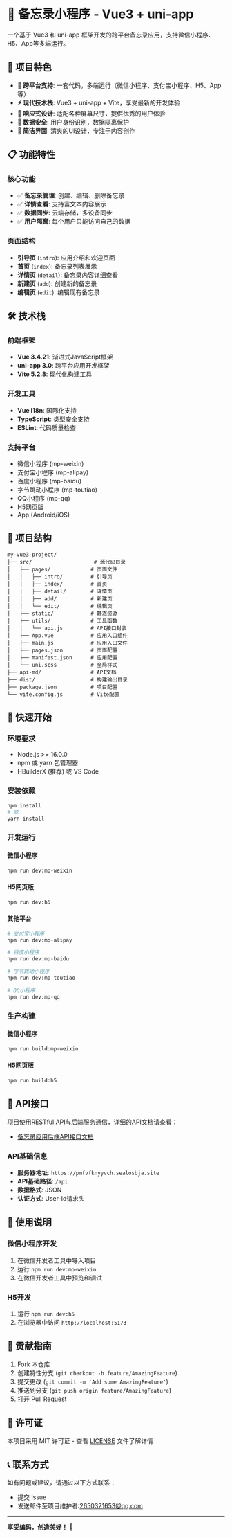 # 📝 备忘录小程序 - Vue3 + uni-app

一个基于 Vue3 和 uni-app 框架开发的跨平台备忘录应用，支持微信小程序、H5、App等多端运行。

## 🚀 项目特色

- **🎯 跨平台支持**: 一套代码，多端运行（微信小程序、支付宝小程序、H5、App等）
- **⚡ 现代技术栈**: Vue3 + uni-app + Vite，享受最新的开发体验
- **📱 响应式设计**: 适配各种屏幕尺寸，提供优秀的用户体验
- **🔐 数据安全**: 用户身份识别，数据隔离保护
- **🎨 简洁界面**: 清爽的UI设计，专注于内容创作

## 📋 功能特性

### 核心功能
- ✅ **备忘录管理**: 创建、编辑、删除备忘录
- ✅ **详情查看**: 支持富文本内容展示
- ✅ **数据同步**: 云端存储，多设备同步
- ✅ **用户隔离**: 每个用户只能访问自己的数据

### 页面结构
- **引导页** (`intro`): 应用介绍和欢迎页面
- **首页** (`index`): 备忘录列表展示
- **详情页** (`detail`): 备忘录内容详细查看
- **新建页** (`add`): 创建新的备忘录
- **编辑页** (`edit`): 编辑现有备忘录

## 🛠️ 技术栈

### 前端框架
- **Vue 3.4.21**: 渐进式JavaScript框架
- **uni-app 3.0**: 跨平台应用开发框架
- **Vite 5.2.8**: 现代化构建工具

### 开发工具
- **Vue I18n**: 国际化支持
- **TypeScript**: 类型安全支持
- **ESLint**: 代码质量检查

### 支持平台
- 微信小程序 (mp-weixin)
- 支付宝小程序 (mp-alipay)
- 百度小程序 (mp-baidu)
- 字节跳动小程序 (mp-toutiao)
- QQ小程序 (mp-qq)
- H5网页版
- App (Android/iOS)

## 📁 项目结构

```
my-vue3-project/
├── src/                    # 源代码目录
│   ├── pages/             # 页面文件
│   │   ├── intro/         # 引导页
│   │   ├── index/         # 首页
│   │   ├── detail/        # 详情页
│   │   ├── add/           # 新建页
│   │   └── edit/          # 编辑页
│   ├── static/            # 静态资源
│   ├── utils/             # 工具函数
│   │   └── api.js         # API接口封装
│   ├── App.vue            # 应用入口组件
│   ├── main.js            # 应用入口文件
│   ├── pages.json         # 页面配置
│   ├── manifest.json      # 应用配置
│   └── uni.scss           # 全局样式
├── api-md/                # API文档
├── dist/                  # 构建输出目录
├── package.json           # 项目配置
└── vite.config.js         # Vite配置
```

## 🚀 快速开始

### 环境要求
- Node.js >= 16.0.0
- npm 或 yarn 包管理器
- HBuilderX (推荐) 或 VS Code

### 安装依赖
```bash
npm install
# 或
yarn install
```

### 开发运行

#### 微信小程序
```bash
npm run dev:mp-weixin
```

#### H5网页版
```bash
npm run dev:h5
```

#### 其他平台
```bash
# 支付宝小程序
npm run dev:mp-alipay

# 百度小程序
npm run dev:mp-baidu

# 字节跳动小程序
npm run dev:mp-toutiao

# QQ小程序
npm run dev:mp-qq
```

### 生产构建

#### 微信小程序
```bash
npm run build:mp-weixin
```

#### H5网页版
```bash
npm run build:h5
```

## 🔗 API接口

项目使用RESTful API与后端服务通信，详细的API文档请查看：
- [备忘录应用后端API接口文档](./api-md/备忘录应用后端API接口文档.md)

### API基础信息
- **服务器地址**: `https://pmfvfknyyvch.sealosbja.site`
- **API基础路径**: `/api`
- **数据格式**: JSON
- **认证方式**: User-Id请求头

## 📱 使用说明

### 微信小程序开发
1. 在微信开发者工具中导入项目
2. 运行 `npm run dev:mp-weixin`
3. 在微信开发者工具中预览和调试

### H5开发
1. 运行 `npm run dev:h5`
2. 在浏览器中访问 `http://localhost:5173`

## 🤝 贡献指南

1. Fork 本仓库
2. 创建特性分支 (`git checkout -b feature/AmazingFeature`)
3. 提交更改 (`git commit -m 'Add some AmazingFeature'`)
4. 推送到分支 (`git push origin feature/AmazingFeature`)
5. 打开 Pull Request

## 📄 许可证

本项目采用 MIT 许可证 - 查看 [LICENSE](LICENSE) 文件了解详情

## 📞 联系方式

如有问题或建议，请通过以下方式联系：
- 提交 Issue
- 发送邮件至项目维护者:2650321653@qq.com

---

**享受编码，创造美好！** 🎉
